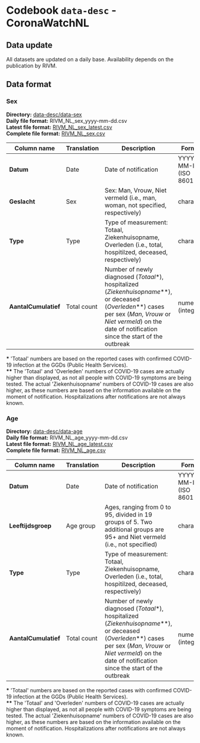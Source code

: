 # Codebook `data-desc` - CoronaWatchNL

## Data update

All datasets are updated on a daily base. Availability depends on the publication by RIVM.

## Data format

### Sex

**Directory:** [data-desc/data-sex](data-sex) <br>
**Daily file format:** RIVM_NL_sex_yyyy-mm-dd.csv<br>
**Latest file format:** [RIVM_NL_sex_latest.csv](data-sex/RIVM_NL_sex_latest.csv)<br>
**Complete file format:** [RIVM_NL_sex.csv](data-sex/RIVM_NL_sex.csv)

| Column name                  | Translation                       | Description                       | Format                            | Example                       | 
|-----------------------------|-----------------------------------|-----------------------------------|----------------------------------------|-------------------------------|
| **Datum**                        | Date                   | Date of notification                   | YYYY-MM-DD (ISO 8601) | 2020-03-27 |
| **Geslacht**                       | Sex                   | Sex: Man, Vrouw, Niet vermeld (i.e., man, woman, not specified, respectively)                   | character      | Vrouw   
| **Type**                       | Type                   | Type of measurement: Totaal, Ziekenhuisopname, Overleden (i.e., total, hospitilzed, deceased, respectively)                   | character      | Totaal                 |
| **AantalCumulatief** | Total count | Number of newly diagnosed (*Totaal*\*), hospitalized (*Ziekenhuisopname*\*\*), or deceased (*Overleden*\*\*) cases per sex (*Man*, *Vrouw* or *Niet vermeld*) on the date of notification since the start of the outbreak | numeric (integer) | 25566 |

**\*** 'Totaal' numbers are based on the reported cases with confirmed COVID-19 infection at the GGDs (Public Health Services). <br/>
**\*\*** The 'Totaal' and 'Overleden' numbers of COVID-19 cases are actually higher than displayed, as not all people with COVID-19 symptoms are being tested. The actual 'Ziekenhuisopname' numbers of COVID-19 cases are also higher, as these numbers are based on the information available on the moment of notification. Hospitalizations after notifications are not always known. <br/>

### Age

**Directory:** [data-desc/data-age](data-age) <br>
**Daily file format:** RIVM_NL_age_yyyy-mm-dd.csv<br>
**Latest file format:** [RIVM_NL_age_latest.csv](data-age/RIVM_NL_age_latest.csv)<br>
**Complete file format:** [RIVM_NL_age.csv](data-age/RIVM_NL_age.csv)

| Column name                  | Translation                       | Description                       | Format                            | Example                       | 
|-----------------------------|-----------------------------------|-----------------------------------|----------------------------------------|-------------------------------|
| **Datum**                        | Date                   | Date of notification                   | YYYY-MM-DD (ISO 8601) | 2020-03-27 |
| **Leeftijdsgroep**                       | Age group                   | Ages, ranging from 0 to 95,  divided in 19 groups of 5. Two additional groups are 95+ and Niet vermeld (i.e., not specified)                     | character      | 25-29      
| **Type**                       | Type                   | Type of measurement: Totaal, Ziekenhuisopname, Overleden (i.e., total, hospitilzed, deceased, respectively)                   | character      | Totaal                 |
| **AantalCumulatief** | Total count | Number of newly diagnosed (*Totaal*\*), hospitalized (*Ziekenhuisopname*\*\*), or deceased (*Overleden*\*\*) cases per sex (*Man*, *Vrouw* or *Niet vermeld*) on the date of notification since the start of the outbreak | numeric (integer) | 390 |

**\*** 'Totaal' numbers are based on the reported cases with confirmed COVID-19 infection at the GGDs (Public Health Services). <br/>
**\*\*** The 'Totaal' and 'Overleden' numbers of COVID-19 cases are actually higher than displayed, as not all people with COVID-19 symptoms are being tested. The actual 'Ziekenhuisopname' numbers of COVID-19 cases are also higher, as these numbers are based on the information available on the moment of notification. Hospitalizations after notifications are not always known. <br/>

